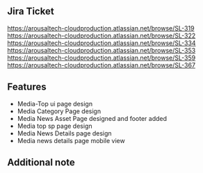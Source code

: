 ## Jira Ticket

https://arousaltech-cloudproduction.atlassian.net/browse/SL-319
https://arousaltech-cloudproduction.atlassian.net/browse/SL-322
https://arousaltech-cloudproduction.atlassian.net/browse/SL-334
https://arousaltech-cloudproduction.atlassian.net/browse/SL-353
https://arousaltech-cloudproduction.atlassian.net/browse/SL-359
https://arousaltech-cloudproduction.atlassian.net/browse/SL-367

## Features

- Media-Top ui page design
- Media Category Page design
- Media News Asset Page designed and footer added
- Media top sp page design
- Media News Details page design
- Media news details page mobile view

## Additional note
